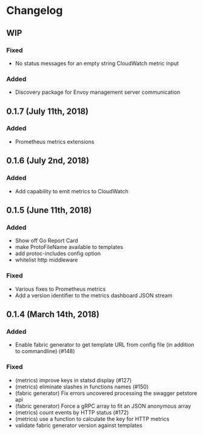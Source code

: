 # Changelog

## WIP

### Fixed
- No status messages for an empty string CloudWatch metric input

### Added
- Discovery package for Envoy management server communication

## 0.1.7 (July 11th, 2018)

### Added
- Prometheus metrics extensions

## 0.1.6 (July 2nd, 2018)

### Added
- Add capability to emit metrics to CloudWatch

## 0.1.5 (June 11th, 2018)

### Added
- Show off Go Report Card
- make ProtoFileName available to templates
- add protoc-includes config option
- whitelist http middleware

### Fixed
- Various fixes to Prometheus metrics
- Add a version identifier to the metrics dashboard JSON stream

## 0.1.4 (March 14th, 2018)

### Added
- Enable fabric generator to get template URL from config file (in addition to commandline) (#148)

### Fixed
- (metrics) improve keys in statsd display (#127)
- (metrics) eliminate slashes in functions names (#150)
- (fabric generator) Fix errors uncovered processing the swagger petstore api
- (fabric generator) Force a gRPC array to fit an JSON anonymous array
- (metrics) count events by HTTP status (#172)
- (metrics) use a function to calculate the key for HTTP metrics
- validate fabric generator version against templates
